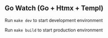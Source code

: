 ## Go Watch (Go + Htmx + Templ)

Run `make dev` to start development environment

Run `make build` to start production environment

